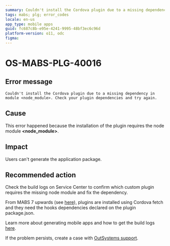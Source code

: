 ```yaml
---
summary: Couldn't install the Cordova plugin due to a missing dependency in module <node_module>. Check your plugin dependencies and try again.
tags: mabs; plg; error_codes
locale: en-us
app_type: mobile apps
guid: fc687c8b-e95e-4241-9995-48bf3ec6c96d
platform-version: o11, odc
figma:
---
```


# OS-MABS-PLG-40016

## Error message

`Couldn't install the Cordova plugin due to a missing dependency in module
<node_module>. Check your plugin dependencies and try again.`

## Cause

This error happened because the installation of the plugin requires the node
module **&lt;node_module&gt;**.

## Impact

Users can't generate the application package.

## Recommended action

Check the build logs on Service Center to confirm which custom plugin requires
the missing node module and fix the dependency.

From MABS 7 upwards (see
[here](https://success.outsystems.com/Support/Release_Notes/Mobile_Apps_Build_Service_Versions/MABS_7_Release_notes#:~:text=Xcode%20required%20in%20package.json)),
plugins are installed using Cordova fetch and they need the hooks
dependencies declared on the plugin package.json.

Learn more about generating mobile apps and how to get the build logs
[here](https://success.outsystems.com/Documentation/11/Delivering_Mobile_Apps/Generate_and_Distribute_Your_Mobile_App#download-mobile-app-build-logs).

If the problem persists, create a case with [OutSystems
support](https://www.outsystems.com/support/portal/open-support-case?ErrorCode=OS-MABS-PLG-40016).
